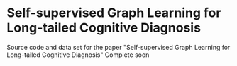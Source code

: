 # Self-supervised Graph Learning for Long-tailed Cognitive Diagnosis
Source code and data set for the paper "Self-supervised Graph Learning for Long-tailed Cognitive Diagnosis"
Complete soon
